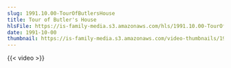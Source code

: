 ```yaml
---
slug: 1991.10.00-TourOfButlersHouse
title: Tour of Butler's House
hlsFile: https://is-family-media.s3.amazonaws.com/hls/1991.10.00-TourOfButlersHouse/1991.10.00-TourOfButlersHouse.m3u8
date: 1991-10-00
thumbnail: https://is-family-media.s3.amazonaws.com/video-thumbnails/1991.10.00-TourOfButlersHouse.png
---
```

{{< video >}}
